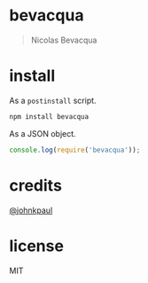 # bevacqua

> Nicolas Bevacqua

# install

As a `postinstall` script.

```bash
npm install bevacqua
```

As a JSON object.

```js
console.log(require('bevacqua'));
```

# credits

[@johnkpaul](https://github.com/johnkpaul/johnkpaul)

# license

MIT